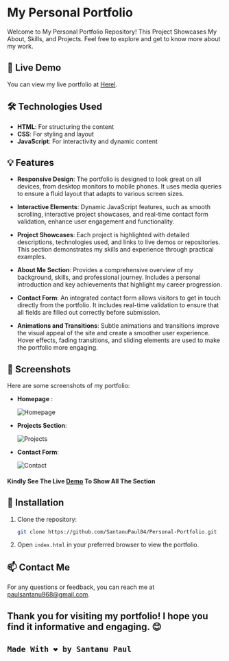 # My Personal Portfolio

Welcome to My Personal Portfolio Repository! This Project Showcases My About, Skills, and Projects. Feel free to explore and get to know more about my work.

## 🚀 Live Demo

You can view my live portfolio at [Herel](http://your-live-portfolio-url).

## 🛠️ Technologies Used

- **HTML**: For structuring the content
- **CSS**: For styling and layout
- **JavaScript**: For interactivity and dynamic content


## 💡 Features

- **Responsive Design**: The portfolio is designed to look great on all devices, from desktop monitors to mobile phones. It uses media queries to ensure a fluid layout that adapts to various screen sizes.

- **Interactive Elements**: Dynamic JavaScript features, such as smooth scrolling, interactive project showcases, and real-time contact form validation, enhance user engagement and functionality.

- **Project Showcases**: Each project is highlighted with detailed descriptions, technologies used, and links to live demos or repositories. This section demonstrates my skills and experience through practical examples.

- **About Me Section**: Provides a comprehensive overview of my background, skills, and professional journey. Includes a personal introduction and key achievements that highlight my career progression.

- **Contact Form**: An integrated contact form allows visitors to get in touch directly from the portfolio. It includes real-time validation to ensure that all fields are filled out correctly before submission.

- **Animations and Transitions**: Subtle animations and transitions improve the visual appeal of the site and create a smoother user experience. Hover effects, fading transitions, and sliding elements are used to make the portfolio more engaging.

## 📸 Screenshots

Here are some screenshots of my portfolio:

- **Homepage** :

  ![Homepage](https://github.com/user-attachments/assets/f750472d-46fa-4494-b041-1bd8299afea7)

- **Projects Section**:
  
  ![Projects](https://github.com/user-attachments/assets/54033fca-59a5-4e23-b618-c4d61ea33680)

- **Contact Form**:
  
  ![Contact](https://github.com/user-attachments/assets/2dda3033-0f52-4433-a053-d6e0637abbd8)


 #### Kindly See The Live [Demo]() To Show All The Section

## 🔧 Installation

1. Clone the repository:
    ```bash
    git clone https://github.com/SantanuPaul04/Personal-Portfolio.git
    ```
  
2. Open `index.html` in your preferred browser to view the portfolio.


## 📫 Contact Me

For any questions or feedback, you can reach me at [paulsantanu968@gmail.com](mailto:paulsantanu968@gmail.com).


## Thank you for visiting my portfolio! I hope you find it informative and engaging. 😊 

## `Made With ❤️ by Santanu Paul`
